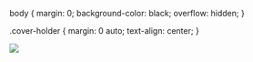 


 body {
 margin: 0;
 background-color: black;
 overflow: hidden;
 }

 .cover-holder {
 margin: 0 auto;
 text-align: center;
 }
 


[![](https://lh3.googleusercontent.com/gK368wzJA15ObZ_FQJXpWGL_bjzgD7AiLz5tobPF8wTWhIxcROY21fVgdfGxrwJGfun4vnmMZaZAQLI=w800-h533)](https://get.google.com/albumarchive/pwa/104275467866238183783/album/5822942783939338721?authKey=CJy2hOC5_OXBhwE)



